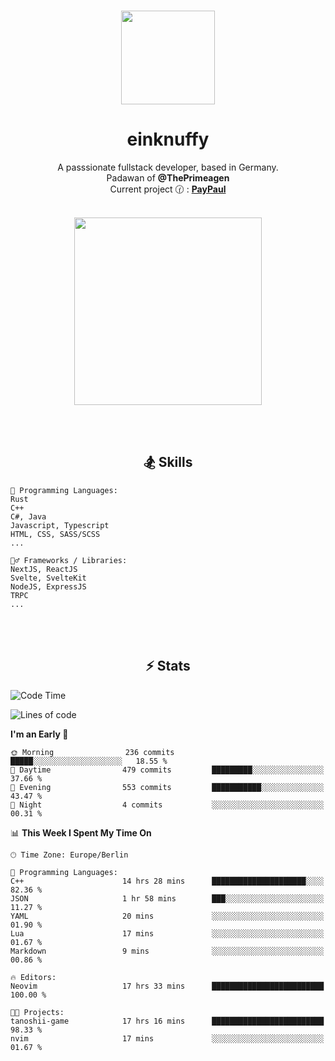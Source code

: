 <p align="center">
   <br />
   <a href="https://github.com/einKnuffy" target="_blank"><img width="150px" src="https://avatars.githubusercontent.com/u/66639485?s=400&u=fc9b6f7cbddb6dfbb93dc63483f7fc7aee75ac2e&v=4" /></a>
   <h1 align="center"><b>einknuffy</b></h1>
   <p align="center">A passsionate fullstack developer, based in Germany. <br/>
   Padawan of <b>@ThePrimeagen</b> <br/>
   Current project 🕜 : <b><a href="https://github.com/einKnuffy/paypaul">PayPaul</a></b><br/><br/>
      
   <p align="center">
      <img src="https://lanyard.cnrad.dev/api/675737917200662539" alt="" width="300px" /></p>
   </p>
</p>

<br/><br/>

<p align="center">
     <h2 align="center"><b>🏂 Skills</b></h2>
      <p align="center">
<!-- <p align="center"><b>That's it. Thanks for reading my profile 🤓</b></p>
<p align="center">
<img align="center" width="150px" src="https://i.kym-cdn.com/entries/icons/facebook/000/016/546/hidethepainharold.jpg" /></p><br/><br/> -->

```text
💬 Programming Languages:
Rust
C++
C#, Java
Javascript, Typescript
HTML, CSS, SASS/SCSS
...

🤹‍♂️ Frameworks / Libraries:
NextJS, ReactJS
Svelte, SvelteKit
NodeJS, ExpressJS
TRPC
...
```
</p>
</p>

<br/><br/>

<p align="center">
    <h2 align="center"><b>⚡ Stats</b></h2>
    <p align="center">

<!--START_SECTION:waka-->
![Code Time](http://img.shields.io/badge/Code%20Time-140%20hrs%2031%20mins-blue)

![Lines of code](https://img.shields.io/badge/From%20Hello%20World%20I%27ve%20Written-8.3%20million%20lines%20of%20code-blue)

**I'm an Early 🐤** 

```text
🌞 Morning                236 commits         █████░░░░░░░░░░░░░░░░░░░░   18.55 % 
🌆 Daytime                479 commits         █████████░░░░░░░░░░░░░░░░   37.66 % 
🌃 Evening                553 commits         ███████████░░░░░░░░░░░░░░   43.47 % 
🌙 Night                  4 commits           ░░░░░░░░░░░░░░░░░░░░░░░░░   00.31 % 
```


📊 **This Week I Spent My Time On** 

```text
🕑︎ Time Zone: Europe/Berlin

💬 Programming Languages: 
C++                      14 hrs 28 mins      █████████████████████░░░░   82.36 % 
JSON                     1 hr 58 mins        ███░░░░░░░░░░░░░░░░░░░░░░   11.27 % 
YAML                     20 mins             ░░░░░░░░░░░░░░░░░░░░░░░░░   01.90 % 
Lua                      17 mins             ░░░░░░░░░░░░░░░░░░░░░░░░░   01.67 % 
Markdown                 9 mins              ░░░░░░░░░░░░░░░░░░░░░░░░░   00.86 % 

🔥 Editors: 
Neovim                   17 hrs 33 mins      █████████████████████████   100.00 % 

🐱‍💻 Projects: 
tanoshii-game            17 hrs 16 mins      █████████████████████████   98.33 % 
nvim                     17 mins             ░░░░░░░░░░░░░░░░░░░░░░░░░   01.67 % 
```


<!--END_SECTION:waka-->

   </p>
</p>

<br/>
